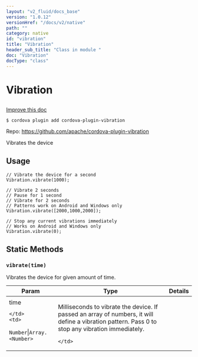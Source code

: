 ```yaml
---
layout: "v2_fluid/docs_base"
version: "1.0.12"
versionHref: "/docs/v2/native"
path: ""
category: native
id: "vibration"
title: "Vibration"
header_sub_title: "Class in module "
doc: "Vibration"
docType: "class"
---
```









<h1 class="api-title">

  
  Vibration
  

  

  

</h1>

<a class="improve-v2-docs" href='http://github.com/driftyco/ionic-native/edit/master/src/plugins/vibration.ts#L0'>
  Improve this doc
</a>





<!-- decorators -->

<pre><code>$ cordova plugin add cordova-plugin-vibration</code></pre>
<p>Repo:
  <a href="https://github.com/apache/cordova-plugin-vibration">
    https://github.com/apache/cordova-plugin-vibration
  </a>
</p>




<!-- description -->

<p>Vibrates the device</p>

<!-- @usage tag -->

<h2>Usage</h2>

<pre><code class="lang-ts">// Vibrate the device for a second
Vibration.vibrate(1000);

// Vibrate 2 seconds
// Pause for 1 second
// Vibrate for 2 seconds
// Patterns work on Android and Windows only
Vibration.vibrate([2000,1000,2000]);

// Stop any current vibrations immediately
// Works on Android and Windows only
Vibration.vibrate(0);
</code></pre>




<!-- @property tags -->
<h2>Static Methods</h2>
<div id="vibrate"></div>
<h3><code>vibrate(time)</code>

</h3>



Vibrates the device for given amount of time.


<table class="table param-table" style="margin:0;">
  <thead>
  <tr>
    <th>Param</th>
    <th>Type</th>
    <th>Details</th>
  </tr>
  </thead>
  <tbody>
  
  <tr>
    <td>
      time
      
      
    </td>
    <td>
      
<code>Number</code>|<code>Array.&lt;Number&gt;</code>
    </td>
    <td>
      <p>Milliseconds to vibrate the device. If passed an array of numbers, it will define a vibration pattern. Pass 0 to stop any vibration immediately.</p>

      
    </td>
  </tr>
  
  </tbody>
</table>








<!-- methods on the class --><!-- related link --><!-- end content block -->


<!-- end body block -->

